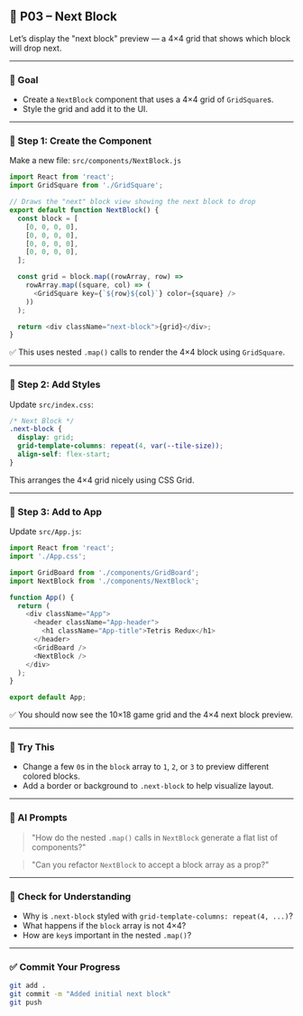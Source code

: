 ## 🔷 P03 – Next Block

Let’s display the "next block" preview — a 4×4 grid that shows which block will drop next.

---

### 🎯 Goal

- Create a `NextBlock` component that uses a 4×4 grid of `GridSquare`s.
- Style the grid and add it to the UI.

---

### 🧩 Step 1: Create the Component

Make a new file: `src/components/NextBlock.js`

```js
import React from 'react';
import GridSquare from './GridSquare';

// Draws the "next" block view showing the next block to drop
export default function NextBlock() {
  const block = [
    [0, 0, 0, 0],
    [0, 0, 0, 0],
    [0, 0, 0, 0],
    [0, 0, 0, 0],
  ];

  const grid = block.map((rowArray, row) =>
    rowArray.map((square, col) => (
      <GridSquare key={`${row}${col}`} color={square} />
    ))
  );

  return <div className="next-block">{grid}</div>;
}
```

✅ This uses nested `.map()` calls to render the 4×4 block using `GridSquare`.

---

### 🧩 Step 2: Add Styles

Update `src/index.css`:

```css
/* Next Block */
.next-block {
  display: grid;
  grid-template-columns: repeat(4, var(--tile-size));
  align-self: flex-start;
}
```

This arranges the 4×4 grid nicely using CSS Grid.

---

### 🧩 Step 3: Add to App

Update `src/App.js`:

```js
import React from 'react';
import './App.css';

import GridBoard from './components/GridBoard';
import NextBlock from './components/NextBlock';

function App() {
  return (
    <div className="App">
      <header className="App-header">
        <h1 className="App-title">Tetris Redux</h1>
      </header>
      <GridBoard />
      <NextBlock />
    </div>
  );
}

export default App;
```

✅ You should now see the 10×18 game grid and the 4×4 next block preview.

---

### 💬 Try This

- Change a few `0`s in the `block` array to `1`, `2`, or `3` to preview different colored blocks.
- Add a border or background to `.next-block` to help visualize layout.

---

### 🤖 AI Prompts

> "How do the nested `.map()` calls in `NextBlock` generate a flat list of components?"

> "Can you refactor `NextBlock` to accept a block array as a prop?"

---

### 🧠 Check for Understanding

- Why is `.next-block` styled with `grid-template-columns: repeat(4, ...)`?
- What happens if the `block` array is not 4×4?
- How are `key`s important in the nested `.map()`?

---

### ✅ Commit Your Progress

```bash
git add .
git commit -m "Added initial next block"
git push
```
